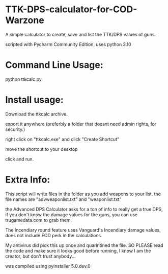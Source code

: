 # TTK-DPS-calculator-for-COD-Warzone
A simple calculator to create, save and list the TTK/DPS values of guns. 

scripted with Pycharm Community Edition, uses python 3.10

# Command Line Usage:
python ttkcalc.py

# Install usage:

Download the ttkcalc archive.

export it anywhere (preferbly a folder that doesnt need admin rights, for security.)

right click on "ttkcalc.exe" and click "Create Shortcut"

move the shortcut to your desktop

click and run.


# Extra Info:

This script will write files in the folder as you add weapons to your list. the file names are "advweaponlist.txt" and "weaponlist.txt"

the Advanced DPS Calculator asks for a ton of info to really get a true DPS, if you don't know the damage values for the guns, you can use trugamedata.com to grab them. 

The Incendiary round feature uses Vanguard's Incendiary damage values, does not include EOD perk in the calculations.

My antivirus did pick this up once and quarintined the file. SO PLEASE read the code and make sure it looks good before running, I know I am the creator, but don't trust anybody...

was compiled using pyinstaller 5.0.dev.0

